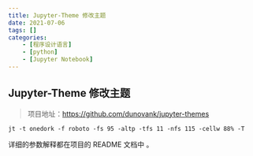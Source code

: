 ```yaml
---
title: Jupyter-Theme 修改主题
date: 2021-07-06
tags: []
categories: 
    - [程序设计语言]
    - [python]
    - [Jupyter Notebook]
---
```


## Jupyter-Theme 修改主题

> 项目地址：https://github.com/dunovank/jupyter-themes

```shell
jt -t onedork -f roboto -fs 95 -altp -tfs 11 -nfs 115 -cellw 88% -T
```

详细的参数解释都在项目的 README 文档中 。
